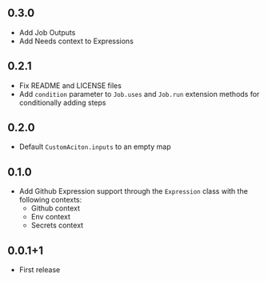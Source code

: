 ## 0.3.0
- Add Job Outputs
- Add Needs context to Expressions

## 0.2.1
- Fix README and LICENSE files
- Add `condition` parameter to `Job.uses` and `Job.run` extension methods for conditionally adding steps

## 0.2.0
- Default `CustomAciton.inputs` to an empty map

## 0.1.0
- Add Github Expression support through the `Expression` class with the following contexts:
  - Github context
  - Env context
  - Secrets context

## 0.0.1+1
- First release